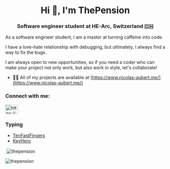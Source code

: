 

<h1 align="center">Hi 👋, I'm ThePension</h1>
<h3 align="center">Software engineer student at HE-Arc, Switzerland 🇨🇭</h3>

As a software engineer student, I am a master at turning caffeine into code.

I have a love-hate relationship with debugging, but ultimately, I always find a way to fix the bugs.

I am always open to new opportunities, so if you need a coder who can make your project not only work, but also work in style, let's collaborate!

- 👨‍💻 All of my projects are available at [https://www.nicolas-aubert.me/](https://www.nicolas-aubert.me/)

<h3 align="left">Connect with me:</h3>
<p align="left">
<a href="https://linkedin.com/in/https://www.linkedin.com/in/nicaub/" target="blank"><img align="center" src="https://raw.githubusercontent.com/rahuldkjain/github-profile-readme-generator/master/src/images/icons/Social/linked-in-alt.svg" alt="https://www.linkedin.com/in/nicaub/" height="30" width="40" /></a>

### Typing
- [TenFastFingers](https://10fastfingers.com/user/1650007/)
- [KeyHero](https://keyhero.com/profile/bydog10/)

<p>&nbsp;<img align="center" src="https://github-readme-stats.vercel.app/api?username=thepension&show_icons=true&locale=en" alt="thepension" /></p>

<p><img align="center" src="https://github-readme-streak-stats.herokuapp.com/?user=thepension&" alt="thepension" /></p>

